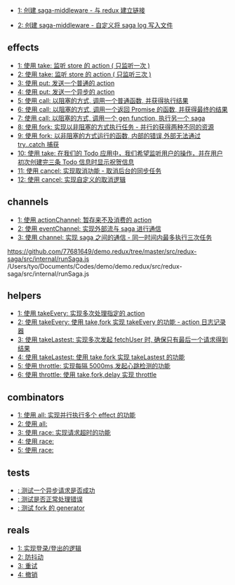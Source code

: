 - [1: 创建 saga-middleware - 与 redux 建立链接](https://github.com/77681649/demo.redux/tree/master/src/redux-saga/examples/src/1)

- [2: 创建 saga-middleware - 自定义将 saga log 写入文件](https://github.com/77681649/demo.redux/tree/master/src/redux-saga/examples/src/2)

## effects

- [1: 使用 take: 监听 store 的 action ( 只监听一次 )](https://github.com/77681649/demo.redux/tree/master/src/redux-saga/examples/src/effects/1)
- [2: 使用 take: 监听 store 的 action ( 只监听三次 )](https://github.com/77681649/demo.redux/tree/master/src/redux-saga/examples/src/effects/2)
- [3: 使用 put: 发送一个普通的 action](https://github.com/77681649/demo.redux/tree/master/src/redux-saga/examples/src/effects/3)
- [4: 使用 put: 发送一个异步的 action](https://github.com/77681649/demo.redux/tree/master/src/redux-saga/examples/src/effects/4)
- [5: 使用 call: 以阻塞的方式, 调用一个普通函数, 并获得执行结果](https://github.com/77681649/demo.redux/tree/master/src/redux-saga/examples/src/effects/5)
- [6: 使用 call: 以阻塞的方式, 调用一个返回 Promise 的函数, 并获得最终的结果](https://github.com/77681649/demo.redux/tree/master/src/redux-saga/examples/src/effects/6)
- [7: 使用 call: 以阻塞的方式, 调用一个 gen function, 执行另一个 saga](https://github.com/77681649/demo.redux/tree/master/src/redux-saga/examples/src/effects/7)
- [8: 使用 fork: 实现以非阻塞的方式执行任务 - 并行的获得两种不同的资源](https://github.com/77681649/demo.redux/tree/master/src/redux-saga/examples/src/effects/8)
- [9: 使用 fork: 以非阻塞的方式运行的函数, 内部的错误,外部无法通过 try..catch 捕获](https://github.com/77681649/demo.redux/tree/master/src/redux-saga/examples/src/effects/9)
- [10: 使用 take: 在我们的 Todo 应用中，我们希望监听用户的操作，并在用户初次创建完三条 Todo 信息时显示祝贺信息]()
- [11: 使用 cancel: 实现取消功能 - 取消后台的同步任务]()
- [12: 使用 cancel: 实现自定义的取消逻辑]()

## channels

- [1: 使用 actionChannel: 暂存来不及消费的 action](https://github.com/77681649/demo.redux/tree/master/src/redux-saga/examples/src/channels/1)
- [2: 使用 eventChannel: 实现外部流与 saga 进行通信](https://github.com/77681649/demo.redux/tree/master/src/redux-saga/examples/src/channels/2)
- [3: 使用 channel: 实现 saga 之间的通信 - 同一时间内最多执行三次任务](https://github.com/77681649/demo.redux/tree/master/src/redux-saga/examples/src/channels/3)

https://github.com/77681649/demo.redux/tree/master/src/redux-saga/src/internal/runSaga.js
/Users/tyo/Documents/Codes/demo/demo.redux/src/redux-saga/src/internal/runSaga.js

## helpers

- [1: 使用 takeEvery: 实现多次处理指定的 action]()
- [2: 使用 takeEvery: 使用 take,fork 实现 takeEvery 的功能 - action 日志记录器]()
- [3: 使用 takeLastest: 实现多次发起 fetchUser 时, 确保只有最后一个请求得到结果]()
- [4: 使用 takeLastest: 使用 take,fork 实现 takeLastest 的功能]()
- [5: 使用 throttle: 实现每隔 5000ms,发起心跳检测的功能]()
- [6: 使用 throttle: 使用 take,fork,delay 实现 throttle]()

## combinators

- [1: 使用 all: 实现并行执行多个 effect 的功能]()
- [2: 使用 all: ]()
- [3: 使用 race: 实现请求超时的功能]()
- [4: 使用 race: ]()
- [5: 使用 race:]()

## tests

- [: 测试一个异步请求是否成功]()
- [: 测试是否正常处理错误]()
- [: 测试 fork 的 generator]()

## reals

- [1: 实现登录/登出的逻辑](https://github.com/77681649/demo.redux/tree/master/src/redux-saga/examples/src/reals/1)
- [2: 防抖动](https://github.com/77681649/demo.redux/tree/master/src/redux-saga/examples/src/reals/2)
- [3: 重试](https://github.com/77681649/demo.redux/tree/master/src/redux-saga/examples/src/reals/3)
- [4: 撤销](https://github.com/77681649/demo.redux/tree/master/src/redux-saga/examples/src/reals/4)
